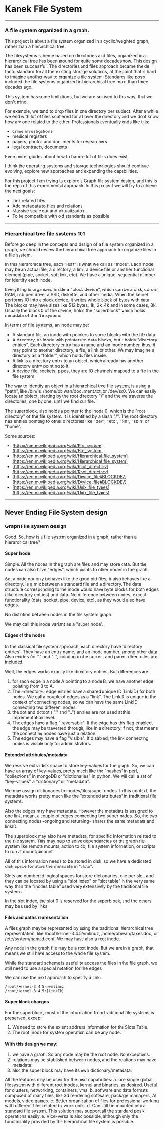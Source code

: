 # Kanek File System
___

### A file system organized in a graph.

This project is about a file system organized in a cyclic/weighted graph, 
rather than a hierarchical tree.

The filesystems scheme based on directories and files, organized in a 
hierarchical tree has been around for quite some decades now. This design has 
been successful. The directories and files approach became the de facto 
standard for all the existing storage solutions, at the point that is hard to 
imagine another way to organize a file system. Standards like posix included
the file systems organized in hierarchical tree more than three decades ago.

This system has some limitations, but we are so used to this way, that we 
don't mind.

For example, we tend to drop files in one directory per subject. After a while
we end with lot of files scattered for all over the directory and we dont 
know how are one related to the other. Professionals eventually ends like 
this:
- crime investigations
- medical registers
- papers, photos and documents for researchers
- legal contracts, documents

Even more, guides about how to handle lot of files does exist. 

I think the operating systems and storage technologies should continue 
evolving, explore new approaches and expanding the capabilities.

For this project I am trying to explore a Graph file system design, and this 
is the repo of this experimental approach. In this project we will try to 
achieve the next goals:
- Link related files
- Add metadata to files and relations
- Massive scale out and virtualization
- To be compatible with old standards as possible


___
### Hierarchical tree file systems 101

Before go deep in the concepts and design of a file system organized in a 
graph, we should review the hierarchical tree approach for organize files in a 
file system.

In this hierarchical tree, each "leaf" is what we call as "inode". Each inode 
may be an actual file, a directory, a link, a device file or another 
functional element (pipe, socket, soft link, etc). We have a unique, 
sequential number for identify each inode. 

Everything is organized inside a "block device", which can be a disk, cdrom, 
RAM, usb pen drive, a SSD, diskette, and other media. When the kernel 
performs IO into a block device, it writes whole block of bytes with data.
The blocks may have sizes like 512 bytes, 1k, 2k, 4k and in some cases, 8k.
Usually the block 0 of the device, holds the "superblock" which holds metadata
of the file system. 

In terms of file systems, an inode may be: 

- A standard file, an inode with pointers to some blocks with the file data.
- A directory, an inode with pointers to data blocks, but it holds 
"directory entries". Each directory entry has a name and an inode number, 
thus, it may point to another directory, a file, a link or other. We may 
imagine a directory as a "folder", which holds files inside.
- A link is a directory entry to an object, which already has another directory 
entry pointing to it.
- A device file, sockets, pipes, they are IO channels mapped to a file in the 
file system.

The way to identify an object in a hierarchical tree file system, is using a 
"path", like /bin/ls, /home/obiwan/document.txt, or /dev/sd0. We can easily 
locate an object, starting by the root directory "/" and the we traverse the 
directories, one by one, until we find our file.

The superblock, also holds a pointer to the inode 0, which is the 
"root directory" of the file system. It is identified by a slash "/". The 
root directory has entries pointing to other directories like "dev", "etc", 
"bin", "sbin" or "home".


Some sources:
- [https://en.m.wikipedia.org/wiki/File_system](https://en.m.wikipedia.org/wiki/File_system)
- [https://en.m.wikipedia.org/wiki/Hierarchical_file_system](https://en.m.wikipedia.org/wiki/Hierarchical_file_system)
- [https://en.m.wikipedia.org/wiki/Root_directory](https://en.m.wikipedia.org/wiki/Root_directory)
- [https://en.m.wikipedia.org/wiki/Device_file#BLOCKDEV](https://en.m.wikipedia.org/wiki/Device_file#BLOCKDEV)
- [https://en.m.wikipedia.org/wiki/Unix_file_types](https://en.m.wikipedia.org/wiki/Unix_file_types)

---
## Never Ending File System design 
### Graph File system design
Good. So, how is a file system organized in a graph, rather than a 
hierarchical tree?


#### Super Inode
Simple. All the nodes in the graph are files and may store data. But the nodes
can also have "edges", which points to other nodes in the graph.

So, a node not only behaves like the good old files, it also behaves like a
directory. Is a mix between a standard file and a directory. The data
structure corresponding to the inode would have byte blocks for both edges
(like directory entries) and data. No difference between nodes, except
functionality (data, socket, pipe, device, etc), as they would also have
edges.

No distintion between nodes in the file system graph.

We may call this inode variant as a "super node".


#### Edges of the nodes
In the classical file system approach, each directory have 
"directory entries". They have an entry name, and an inode number, among 
other data. Also entries for "." and "..", pointing to the current and 
parent directories are included.

Well, the edges works exactly like directory entries. But differences are:

1. for each edge in a node A pointing to a node B, we have another edge 
pointing from B to A. 
2. The ~directory~ edge entries have a shared unique ID (LinkID) for both 
nodes. We call a couple of edges as a "link". The LinkID is unique in the
context of connecting nodes, so we can have the same LinkID connecting two 
different nodes. 
3. the dot and dotdot ( "." and "..") entries are not used at this 
implementation level.
4. The edges have a flag "traversable". If the edge has this flag enabled, 
the edge may be traversed through, like in a directory. If not, that means 
the connecting nodes have just a relation.
5. The edges may have a flag "visible". If disabled, the link connecting 
nodes is visible only for administrators.

#### Extended attributes/metadata
We reserve extra disk space to store key-values for the graph. So, we can 
have an array of key-values, pretty much like the "hashes" in perl, 
"collections" in mongoDB or "dictionaries" in python. We will call a set of 
"key-values" a "dictionary" or "metadata".

We may assign dictionaries to inodes/files/super nodes. In this context, the 
metadata works pretty much like the "extended attributes" in traditional 
file systems.

Also the edges may have metadata. However the metadata is assigned to one 
link, mean, a couple of edges connecting two super nodes. So, the two 
connecting nodes -ongoing and returning- shares the same metadata and linkID.

The superblock may also have metadata, for specific information related to 
the file system. This may help to solve dependancies of the graph file system
like remote mounts, action to do, file system information, 
or scripts to run at mount/umount.

All of this information needs to be stored in disk, so we have a dedicated
disk space for store the metadata in "slots".

Slots are numbered logical spaces for store dictionaries, one per slot, and
they can be located by using a "slot index" or "slot table" in the very same 
way than the "inodes table" used very extensively by the traditional file 
systems.

In the slot index, the slot 0 is reserved for the superblock, and the others
may be used by links

#### Files and paths representation
A files graph may be represented by using the traditional hierarchical tree 
representation, like /boot/kernel-3.4.5/vmlinuz, /home/obiwan/taxes.doc, or 
/etc/system/named.conf. We may have also a root inode.

Any node in the graph file may be a root inode. But we are in a graph, that 
means we still have access to the whole file system. 

While the standard scheme is useful to access the files in the file graph, 
we still need to use a special notation for the edges.

We can use the next approach to specify a link:
```
/root/kernel-3.4.5->vmlinuz
/root/kernel-3.4.5:[LinkID]
```

#### Super block changes
For the superblock, most of the information from traditional file systems is 
preserved, except:
1. We need to store the extent address information for the Slots Table. 
2. The root inode for system operation can be any node. 

#### With this design we may:

1. we have a graph. So any node may be the root node. No exceptions.
2. relations may be stablished between nodes, and the relations may have 
metadata.
4. also the super block may have its own dictionary/metadata.

All the features may be used for the next capabilities:
a. one single global filesystem with different root inodes, kernel and 
binaries, as desired. Useful for clusters, networking, containers, vms.
b. software and data formats composed of many files, like 3d rendering 
software, package managers, AI models, video games.
c. Better organization of files for professional working with different 
files related by work units.
d. Can still be mounted into a standard file system. This solution may support
all the standard posix operations easily.
e. Vice-versa is also possible, although only the functionality provided by
the hierarchical file system is possible.








